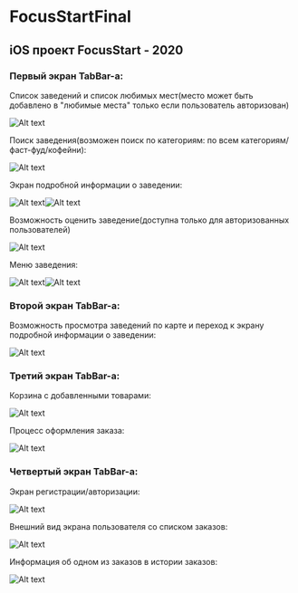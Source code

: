 # FocusStartFinal
## iOS проект FocusStart - 2020

### Первый экран TabBar-а:

Список заведений и список любимых мест(место может быть добавлено в "любимые места" только если пользователь авторизован)

![Alt text](ScreenShots/screen1.png)

Поиск заведения(возможен поиск по категориям: по всем категориям/фаст-фуд/кофейни):

![Alt text](ScreenShots/screen13.png)

Экран подробной информации о заведении:

![Alt text](ScreenShots/screen2.png)![Alt text](ScreenShots/screen3.png)

Возможность оценить заведение(доступна только для авторизованных пользователей)

![Alt text](ScreenShots/screen4.png)

Меню заведения:

![Alt text](ScreenShots/screen5.png)![Alt text](ScreenShots/screen6.png)



### Второй экран TabBar-а:

Возможность просмотра заведений по карте и переход к экрану подробной информации о заведении:

![Alt text](ScreenShots/screen7.png)


### Третий экран TabBar-а:

Корзина с добавленными товарами:

![Alt text](ScreenShots/screen8.png)

Процесс оформления заказа:

![Alt text](ScreenShots/screen9.png)



### Четвертый экран TabBar-а:

Экран регистрации/авторизации:

![Alt text](ScreenShots/screen10.png)

Внешний вид экрана пользователя со списком заказов:

![Alt text](ScreenShots/screen11.png)

Информация об одном из заказов в истории заказов:

![Alt text](ScreenShots/screen12.png)




